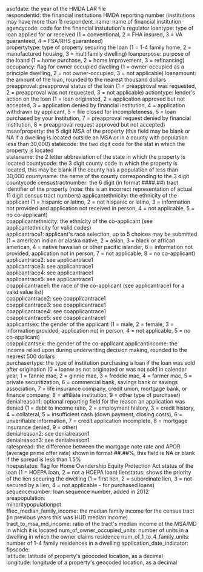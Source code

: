asofdate: the year of the HMDA LAR file            
respondentid: the financial institutions HMDA reporting number (institutions may have more than 1)
respondent_name: name of financial institution
agencycode: code for the financial instutution's regulator
loantype: type of loan applied for or received (1 = conventional, 2 = FHA insured, 3 = VA guaranteed, 4 = FSA/RHS guaranteed)            
propertytype: type of property securing the loan (1 = 1-4 family home, 2 = manufactured housing, 3 = multifamily dwelling)
loanpurpose: purpose of the loand (1 = home purchase, 2 = home improvement, 3 = refinancing)
occupancy: flag for owner occupied dwelling (1 = owner-occupied as a principle dwelling, 2 = not owner-occupied, 3 = not applicable)
loanamount: the amount of the loan, rounded to the nearest thousand dollars
preapproval: preapproval status of the loan (1 = preapproval was requested, 2 = preapproval was not requested, 3 = not applicable)
actiontype: lender's action on the loan (1 = loan originated, 2 = application approved but not accepted, 3 = application denied by financial institution, 4 = application withdrawn by applicant, 5 = file closed for incompleteness, 6 = loan purchased by your institution, 7 = preapproval request denied by financial institution, 8 = preapproval request approved but not accepted)
msaofproperty: the 5 digit MSA of the property (this field may be blank or NA if a dwelling is located outside an MSA or in a county with population less than 30,000)
statecode: the two digit code for the stat in which the property is located        
statename: the 2 letter abbreviation of the state in which the property is located
countycode: the 3 digit county code in which the property is located, this may be blank if the county has a population of less than 30,000
countyname: the name of the county corresponding to the 3 digit countycode
censustractnumber: the 6 digit (in format ####.##) tract identifier of the property (note: this is an incorrect representation of actual 11 digit census tract numbers)
applicantethnicity: the ethnicity of the applicant (1 = hispanic or latino, 2 = not hispanic or latino, 3 = information not provided and application not received in person, 4 = not applicable, 5 = no co-applicant)          
coapplicantethnicity: the ethnicity of the co-applicant (see applicantethnicity for valid codes)            
applicantrace1: applicant's race selection, up to 5 choices may be submitted (1 = american indian or alaska native, 2 = asian, 3 = black or african american, 4 = native hawaiian or other pacific islander, 6 = information not provided, application not in person, 7 = not applicable, 8 = no co-applicant)  
applicantrace2: see applicantrace1          
applicantrace3: see applicantrace1           
applicantrace4: see applicantrace1                     
applicantrace5: see applicantrace1                     
coapplicantrace1: the race of the co-applicant (see applicantrace1 for a valid value list)            
coapplicantrace2: see coapplicantrace1            
coapplicantrace3: see coapplicantrace1                        
coapplicantrace4: see coapplicantrace1            
coapplicantrace5: see coapplicantrace1            
applicantsex: the gender of the applicant (1 = male, 2 = female, 3 = information provided, application not in person, 4 = not applicable, 5 = no co-applicant)    
coapplicantsex: the gender of the co-applicant
applicantincome: the income relied upon during underwriting decision making, rounded to the nearest 500 dollars         
purchasertype: the type of institution purchasing a loan if the loan was sold after origination (0 = loanw as not originated or was not sold in calendar year, 1 = fannie mae, 2 = ginnie mae, 3 = freddie mac, 4 = farmer mac, 5 = private securitization, 6 = commercial bank, savings bank or savings association, 7 = life insurance company, credit union, mortgage bank, or finance company, 8 = affiliate institution, 9 = other type of purchaser)
denialreason1: optional reporting field for the reason an application was denied (1 = debt to income ratio, 2 = employment history, 3 = credit history, 4 = collateral, 5 = insufficient cash (down payment, closing costs), 6 = unverifiable information, 7 = credit application incomplete, 8 = mortgage insurance denied, 9 = other)           
denialreason2: see denialreason1      
denialreason3: see denialreason1           
ratespread: the difference between the mortgage note rate and APOR (average prime offer rate) shown in format ##.##%, this field is NA or blank if the spread is less than 1.5%           
hoepastatus: flag for Home Owndership Equity Protection Act status of the loan (1 = HOEPA loan, 2 = not a HOEPA loan)
lienstatus: shows the priority of the lien securing the dwelling (1 = first lien, 2 = subordinate lien, 3 = not secured by a lien, 4 = not applicable - for purchased loans)          
sequencenumber: loan sequence number, added in 2012          
areapopulation:           
minoritypopulationpct           
ffiec_median_family_income: the median family income for the census tract (in previous years this was HUD median income)          
tract_to_msa_md_income: ratio of the tract's median income ot the MSA/MD in which it is located
num_of_owner_occupied_units: number of units in a dwelling in which the owner claims residence
num_of_1_to_4_family_units: number of 1-4 family residences in a dwelling
application_date_indicator:
fipscode:            
latitude: latitude of property's geocoded location, as a decimal            
longitude: longitude of a property's geocoded location, as a decimal